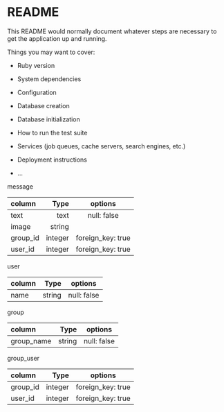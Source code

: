 # README

This README would normally document whatever steps are necessary to get the
application up and running.

Things you may want to cover:

* Ruby version

* System dependencies

* Configuration

* Database creation

* Database initialization

* How to run the test suite

* Services (job queues, cache servers, search engines, etc.)

* Deployment instructions

* ...

message

| column     |   Type      | options            |
|:-----------|------------:|:------------------:|
| text       | text        | null: false        |
| image      | string      |                    |
| group_id   | integer     | foreign_key: true  |
| user_id    | integer     | foreign_key: true  |

user

| column     |   Type      | options            |
|:-----------|------------:|:------------------:|
| name       |  string     | null: false        |


group

| column     |   Type      | options            |
|:-----------|------------:|:------------------:|
| group_name | string      | null: false        |


group_user

| column     |   Type      | options            |
|:-----------|------------:|:------------------:|
| group_id   | integer     | foreign_key: true  |
| user_id    | integer     | foreign_key: true  |
